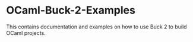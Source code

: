 # OCaml-Buck-2-Examples
This contains documentation and examples on how to use Buck 2 to build OCaml projects.
